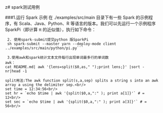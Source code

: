 z# spark测试用例


###1.运行 Spark 示例
在 ./examples/src/main 目录下有一些 Spark 的示例程序，有 Scala、Java、Python、R 等语言的版本。我们可以先运行一个示例程序 SparkPi（即计算 π 的近似值），执行如下命令：
 
``` 1. ./run-example --master yarn --deploy-mode client SparkPi
 2. 使用spark-submit提交python 版SparkPi
 sh spark-submit --master yarn --deploy-mode client ../examples/src/main/python/pi.py```
 
 3.使用awk和spark统计文本文件每行出现单词最多行的单词数
awk：
cat README.md| awk '{lens=split($0,as," ");print lens;}' |sort -nr|head -1

split用法:The awk function split(s,a,sep) splits a string s into an awk array a using the delimiter sep.<br/>
set time = 12:34:56<br/>
set hr = `echo $time | awk '{split($0,a,":" ); print a[1]}'` # = 12<br/>
set sec = `echo $time | awk '{split($0,a,":" ); print a[3]}'` # = 56<br/>

 
 